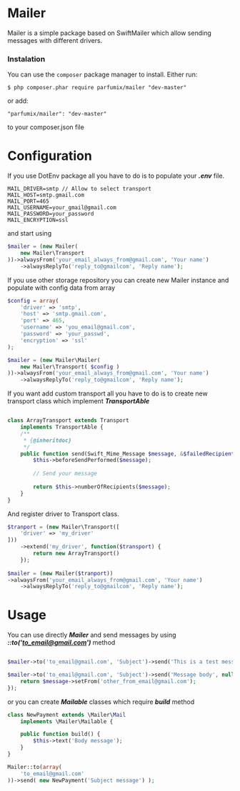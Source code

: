 # Mailer 

Mailer is a simple package based on SwiftMailer which allow sending messages with different drivers.

### Instalation
You can use the `composer` package manager to install. Either run:

    $ php composer.phar require parfumix/mailer "dev-master"

or add:

    "parfumix/mailer": "dev-master"

to your composer.json file

# Configuration

If you use DotEnv package all you have to do is to populate your ***.env*** file.

```env
MAIL_DRIVER=smtp // Allow to select transport
MAIL_HOST=smtp.gmail.com
MAIL_PORT=465
MAIL_USERNAME=your_gmail@gmail.com
MAIL_PASSWORD=your_password
MAIL_ENCRYPTION=ssl
```

and start using 

```php
$mailer = (new Mailer(
    new Mailer\Transport
))->alwaysFrom('your_email_always_from@gmail.com', 'Your name')
    ->alwaysReplyTo('reply_to@gmailcom', 'Reply name');
```

If you use other storage repository you can create new Mailer instance and populate with config data from array

```php
$config = array(
    'driver' => 'smtp',
    'host' => 'smtp.gmail.com',
    'port' => 465,
    'username' => 'you_email@gmail.com',
    'password' => 'your_passwd',
    'encryption' => 'ssl'
);

$mailer = (new Mailer\Mailer(
    new Mailer\Transport( $config )
))->alwaysFrom('your_email_always_from@gmail.com', 'Your name')
    ->alwaysReplyTo('reply_to@gmailcom', 'Reply name');
```

If you want add custom transport all you have to do is to create new transport class which implement ***TransportAble***

```php

class ArrayTransport extends Transport
    implements TransportAble {
    /**
     * {@inheritdoc}
     */
    public function send(Swift_Mime_Message $message, &$failedRecipients = null) {
        $this->beforeSendPerformed($message);
        
        // Send your message
    
        return $this->numberOfRecipients($message);
    }
}
```

And register driver to Transport class.

```php
$tranport = (new Mailer\Transport([
    'driver' => 'my_driver'
]))
    ->extend('my_driver', function($transport) {
        return new ArrayTransport()
    });
    
$mailer = (new Mailer($tranport))
->alwaysFrom('your_email_always_from@gmail.com', 'Your name')
    ->alwaysReplyTo('reply_to@gmailcom', 'Reply name');

```
    
# Usage

You can use directly ***Mailer*** and send messages by using ***::to('to_email@gmail.com')*** method

```php

$mailer->to('to_email@gmail.com', 'Subject')->send('This is a test message');

$mailer->to('to_email@gmail.com', 'Subject')->send('Message body', null, function (\Mailer\Message $message) {
    return $message->setFrom('other_from_email@gmail.com');
});
```

or you can create ***Mailable*** classes which require ***build*** method

```php
class NewPayment extends \Mailer\Mail
    implements \Mailer\Mailable {

    public function build() {
        $this->text('Body message');
    }
}

Mailer::to(array(
    'to_email@gmail.com'
))->send( new NewPayment('Subject message') );
```


